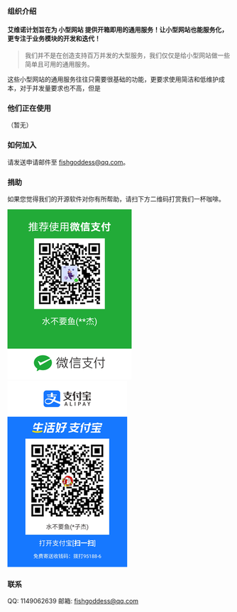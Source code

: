 ### 组织介绍
#### 艾维诺计划旨在为 **小型网站** 提供开箱即用的通用服务！让小型网站也能服务化，更专注于业务模块的开发和迭代！

> 我们并不是在创造支持百万并发的大型服务，我们仅仅是给小型网站做一些简单且可用的通用服务。

这些小型网站的通用服务往往只需要很基础的功能，更要求使用简洁和低维护成本，对于并发量要求也不高，但是

### 他们正在使用
（暂无）

### 如何加入
请发送申请邮件至 fishgoddess@qq.com。

### 捐助
如果您觉得我们的开源软件对你有所帮助，请扫下方二维码打赏我们一杯咖啡。

![微信支付](./_icon/wechat-pay.png)
![支付宝](./_icon/ali-pay.png)

### 联系
QQ: 1149062639
邮箱: fishgoddess@qq.com
